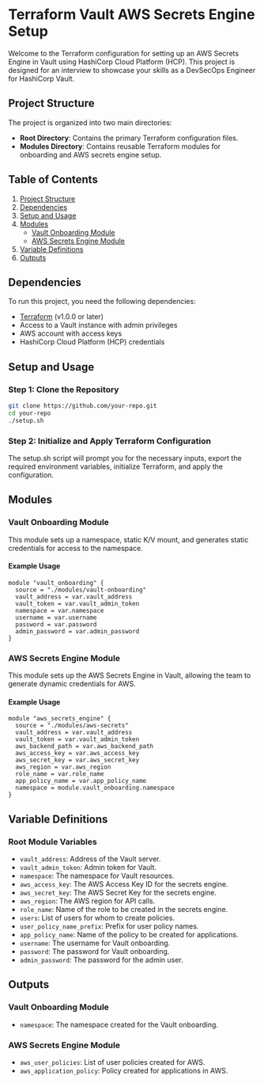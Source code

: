# Terraform Vault AWS Secrets Engine Setup

Welcome to the Terraform configuration for setting up an AWS Secrets Engine in Vault using HashiCorp Cloud Platform (HCP). This project is designed for an interview to showcase your skills as a DevSecOps Engineer for HashiCorp Vault.

## Project Structure

The project is organized into two main directories:
- **Root Directory**: Contains the primary Terraform configuration files.
- **Modules Directory**: Contains reusable Terraform modules for onboarding and AWS secrets engine setup.

## Table of Contents

1. [Project Structure](#project-structure)
2. [Dependencies](#dependencies)
3. [Setup and Usage](#setup-and-usage)
4. [Modules](#modules)
    - [Vault Onboarding Module](#vault-onboarding-module)
    - [AWS Secrets Engine Module](#aws-secrets-engine-module)
5. [Variable Definitions](#variable-definitions)
6. [Outputs](#outputs)

## Dependencies

To run this project, you need the following dependencies:

- [Terraform](https://www.terraform.io/downloads.html) (v1.0.0 or later)
- Access to a Vault instance with admin privileges
- AWS account with access keys
- HashiCorp Cloud Platform (HCP) credentials

## Setup and Usage

### Step 1: Clone the Repository

```sh
git clone https://github.com/your-repo.git
cd your-repo
./setup.sh
```

### Step 2: Initialize and Apply Terraform Configuration

The setup.sh script will prompt you for the necessary inputs, export the required environment variables, initialize Terraform, and apply the configuration.



## Modules

### Vault Onboarding Module

This module sets up a namespace, static K/V mount, and generates static credentials for access to the namespace.

#### Example Usage

```hcl
module "vault_onboarding" {
  source = "./modules/vault-onboarding"
  vault_address = var.vault_address
  vault_token = var.vault_admin_token
  namespace = var.namespace
  username = var.username
  password = var.password
  admin_password = var.admin_password
}
```

### AWS Secrets Engine Module

This module sets up the AWS Secrets Engine in Vault, allowing the team to generate dynamic credentials for AWS.

#### Example Usage

```hcl
module "aws_secrets_engine" {
  source = "./modules/aws-secrets"
  vault_address = var.vault_address
  vault_token = var.vault_admin_token
  aws_backend_path = var.aws_backend_path
  aws_access_key = var.aws_access_key
  aws_secret_key = var.aws_secret_key
  aws_region = var.aws_region
  role_name = var.role_name
  app_policy_name = var.app_policy_name
  namespace = module.vault_onboarding.namespace
}
```

## Variable Definitions

### Root Module Variables

- `vault_address`: Address of the Vault server.
- `vault_admin_token`: Admin token for Vault.
- `namespace`: The namespace for Vault resources.
- `aws_access_key`: The AWS Access Key ID for the secrets engine.
- `aws_secret_key`: The AWS Secret Key for the secrets engine.
- `aws_region`: The AWS region for API calls.
- `role_name`: Name of the role to be created in the secrets engine.
- `users`: List of users for whom to create policies.
- `user_policy_name_prefix`: Prefix for user policy names.
- `app_policy_name`: Name of the policy to be created for applications.
- `username`: The username for Vault onboarding.
- `password`: The password for Vault onboarding.
- `admin_password`: The password for the admin user.

## Outputs

### Vault Onboarding Module

- `namespace`: The namespace created for the Vault onboarding.

### AWS Secrets Engine Module

- `aws_user_policies`: List of user policies created for AWS.
- `aws_application_policy`: Policy created for applications in AWS.
